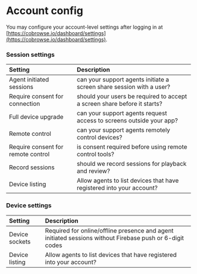 # Account config

You may configure your account-level settings after logging in at [https://cobrowse.io/dashboard/settings](https://cobrowse.io/dashboard/settings). 

### Session settings

| Setting | Description |
| :--- | :--- |
| Agent initiated sessions | can your support agents initiate a screen share session with a user? |
| Require consent for connection | should your users be required to accept a screen share before it starts? |
| Full device upgrade | can your support agents request access to screens outside your app? |
| Remote control | can your support agents remotely control devices? |
| Require consent for remote control | is consent required before using remote control tools? |
| Record sessions | should we record sessions for playback and review? |
| Device listing | Allow agents to list devices that have registered into your account? |

### Device settings

| Setting | Description |
| :--- | :--- |
| Device sockets | Required for online/offline presence and agent initiated sessions without Firebase push or 6-digit codes |
| Device listing | Allow agents to list devices that have registered into your account? |




